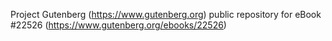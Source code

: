 Project Gutenberg (https://www.gutenberg.org) public repository for eBook #22526 (https://www.gutenberg.org/ebooks/22526)
